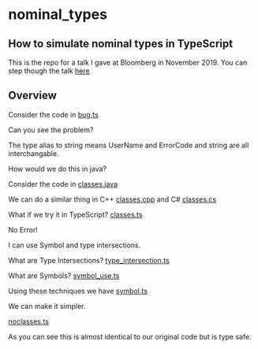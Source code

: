 # nominal_types
## How to simulate nominal types in TypeScript

This is the repo for a talk I gave at Bloomberg in November 2019. You can step though the talk [here](http://typescriptbob.com/nominal_types/remark/nominal.html)

## Overview

Consider the code in [bug.ts](./ts/bug.ts) 

Can you see the problem?

The type alias to string means UserName and ErrorCode and string are all interchangable.

How would we do this in java?

Consider the code in [classes.java](./java/classes.java)

We can do a similar thing in C++ [classes.cpp](./cpp/classes.cpp) and C# [classes.cs](./cs/classes.cs) 

What if we try it in TypeScript? [classes.ts](./ts/classes.ts)

No Error!

I can use Symbol and type intersections.

What are Type Intersections? [type_intersection.ts](./ts/type_intersection.ts)

What are Symbols? [symbol_use.ts](./ts/symbol_use.ts)

Using these techniques we have [symbol.ts](./ts/symbol.ts)

We can make it simpler.

[noclasses.ts](./ts/noclasses.ts)

As you can see this is almost identical to our original code but is type safe.


